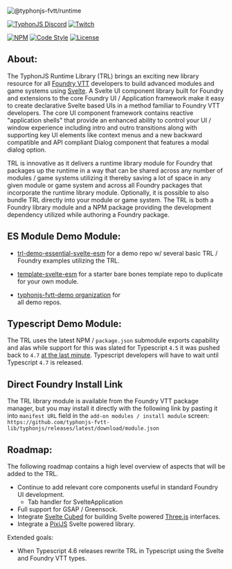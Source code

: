 ![@typhonjs-fvtt/runtime](https://i.imgur.com/dxLcZrL.jpg)

[![TyphonJS Discord](https://img.shields.io/discord/737953117999726592?label=TyphonJS%20Discord)](https://discord.gg/mnbgN8f)
[![Twitch](https://img.shields.io/twitch/status/typhonrt?style=social)](https://www.twitch.tv/typhonrt)

[![NPM](https://img.shields.io/npm/v/@typhonjs-fvtt/runtime.svg?label=npm)](https://www.npmjs.com/package/@typhonjs-fvtt/runtime)
[![Code Style](https://img.shields.io/badge/code%20style-allman-yellowgreen.svg?style=flat)](https://en.wikipedia.org/wiki/Indent_style#Allman_style)
[![License](https://img.shields.io/badge/license-MPLv2-yellowgreen.svg?style=flat)](https://github.com/typhonjs-fvtt/fvttdev/blob/main/LICENSE)

## About:
The TyphonJS Runtime Library (TRL) brings an exciting new library resource for all [Foundry VTT](https://foundryvtt.com/) 
developers to build advanced modules and game systems using [Svelte](https://svelte.dev/). A Svelte UI component library
built for Foundry and extensions to the core Foundry UI / Application framework make it easy to create declarative 
Svelte based UIs in a method familiar to Foundry VTT developers. The core UI component framework contains reactive 
"application shells" that provide an enhanced ability to control your UI / window experience including intro and outro
transitions along with supporting key UI elements like context menus and a new backward compatible and API compliant Dialog
component that features a modal dialog option.

TRL is innovative as it delivers a runtime library module for Foundry that packages up the runtime in a way that
can be shared across any number of modules / game systems utilizing it thereby saving a lot of space in any given
module or game system and across all Foundry packages that incorporate the runtime library module. Optionally, it is 
possible to also bundle TRL directly into your module or game system. The TRL is both a Foundry library module and a
NPM package providing the development dependency utilized while authoring a Foundry package. 

## ES Module Demo Module:
- [trl-demo-essential-svelte-esm](https://github.com/typhonjs-fvtt-demo/trl-demo-essential-svelte-esm) for a demo repo 
w/ several basic TRL / Foundry examples utilizing the TRL.

- [template-svelte-esm](https://github.com/typhonjs-fvtt-demo/template-svelte-esm) for a starter bare bones template 
repo to duplicate for your own module.

- [typhonjs-fvtt-demo organization](https://github.com/typhonjs-fvtt-demo/) for  
all demo repos.

## Typescript Demo Module:
The TRL uses the latest NPM / `package.json` submodule exports capability and alas while support for this was slated 
for Typescript `4.5` it was pushed back to `4.7` [at the last minute](https://devblogs.microsoft.com/typescript/announcing-typescript-4-5/#esm-nodejs). 
Typescript developers will have to wait until Typescript `4.7` is released.

## Direct Foundry Install Link
The TRL library module is available from the Foundry VTT package manager, but you may install it directly with the 
following link by pasting it into `manifest URL` field in the `add-on modules / install module` screen:
`https://github.com/typhonjs-fvtt-lib/typhonjs/releases/latest/download/module.json`

## Roadmap:
The following roadmap contains a high level overview of aspects that will be added to the TRL. 

- Continue to add relevant core components useful in standard Foundry UI development.
  - Tab handler for SvelteApplication
- Full support for GSAP / Greensock.
- Integrate [Svelte Cubed](https://svelte-cubed.vercel.app/) for building Svelte powered [Three.js](https://threejs.org/) 
interfaces.
- Integrate a [PixiJS](https://pixijs.com/) Svelte powered library.

Extended goals:
- When Typescript 4.6 releases rewrite TRL in Typescript using the Svelte and Foundry VTT types.